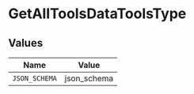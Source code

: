 # GetAllToolsDataToolsType


## Values

| Name          | Value         |
| ------------- | ------------- |
| `JSON_SCHEMA` | json_schema   |